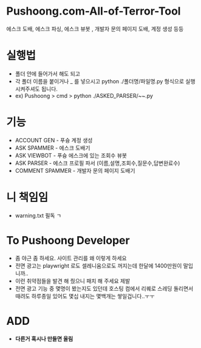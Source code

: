 # Pushoong.com-All-of-Terror-Tool
에스크 도배, 에스크 파싱, 에스크 뷰봇 , 개발자 문의 페이지 도배, 계정 생성 등등

# 실행법
- 폴더 안에 들어가서 해도 되고
- 각 폴더 이름을 붙이거나 _ 를 넣으시고 python ./폴더명/파일명.py 형식으로 실행 시켜주셔도 됩니다.
- ex) Pushoong > cmd > python ./ASKED_PARSER/~~.py

# 기능
- ACCOUNT GEN - 푸슝 계정 생성
- ASK SPAMMER - 에스크 도배기
- ASK VIEWBOT - 푸슝 에스크에 있는 조회수 뷰봇
- ASK PARSER - 에스크 프로필 파서 (이름,설명,조회수,질문수,답변완료수)
- COMMENT SPAMMER - 개발자 문의 페이지 도배기

# 니 책임임
- warning.txt 필독 ㄱ

# To Pushoong Developer

- 좀 야근 좀 하세요. 사이트 관리를 왜 이렇게 하세요 
- 전면 광고는 playwright 로도 셀레니움으로도 꺼지는데 한달에 1400만원이 말입니까..
- 이런 취약점들을 발견 해 줬으니 패치 해 주세요 제발 
- 전면 광고 기능 중 몇명이 봤는지도 있던데 호스팅 컴에서 리퀘로 스레딩 돌리면서 때려도 하루종일 있어도 몇십 내지는 몇백개는 쌓일겁니다..ㅜㅜ

# ADD

- **다른거 혹시나 만들면 올림** 
